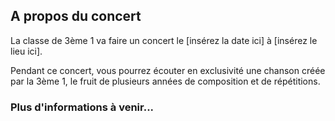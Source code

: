 ## A propos du concert

La classe de 3ème 1 va faire un concert le \[insérez la date ici\] à \[insérez le lieu ici\].

Pendant ce concert, vous pourrez écouter en exclusivité une chanson créée par la 3ème 1, le fruit de plusieurs années de composition et de répétitions.

### Plus d'informations à venir...


